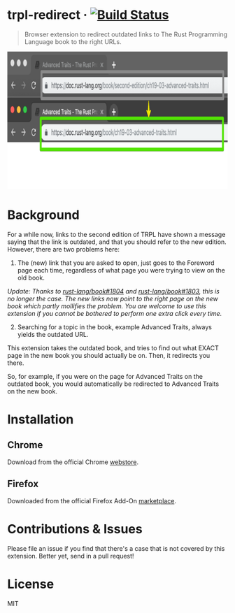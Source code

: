 # trpl-redirect &middot; [![Build Status](https://travis-ci.com/srishanbhattarai/trpl-redirect.svg?token=r9ZKJZspyajhDz5EguyH&branch=master)](https://travis-ci.com/srishanbhattarai/trpl-redirect)
> Browser extension to redirect outdated links to The Rust Programming Language book to the right URLs.

![Image of TRPL Redirect](https://github.com/srishanbhattarai/trpl-redirect/blob/master/screenshot.png)

# Background
For a while now, links to the second edition of TRPL have shown a message saying that the link is outdated, and that you should refer to the new edition.
However, there are two problems here:
1. The (new) link that you are asked to open, just goes to the Foreword page each time, regardless of what page you were trying to view on the old book.

_Update: Thanks to [rust-lang/book#1804](https://github.com/rust-lang/book/pull/1804) and [rust-lang/book#1803](https://github.com/rust-lang/book/pull/1803), this is no longer the case. The new links now point to the right page on the new book which partly mollifies the problem. You are welcome to use this extension if you cannot be bothered to perform one extra click every time._

2. Searching for a topic in the book, example Advanced Traits, always yields the outdated URL.

This extension takes the outdated book, and tries to find out what EXACT page in the new book you should actually be on. Then, it redirects you there.

So, for example, if you were on the page for Advanced Traits on the outdated book, you would automatically be redirected to Advanced Traits on the new book.

# Installation
## Chrome
Download from the official Chrome [webstore](https://chrome.google.com/webstore/detail/trpl-redirect/inapnophinbgkgahciiakfmcejejfmpa).

## Firefox
Downloaded from the official Firefox Add-On [marketplace](https://addons.mozilla.org/en-US/firefox/addon/trpl-redirect/).

# Contributions & Issues
Please file an issue if you find that there's a case that is not covered by this extension. Better yet, send in a pull request!

# License
MIT
